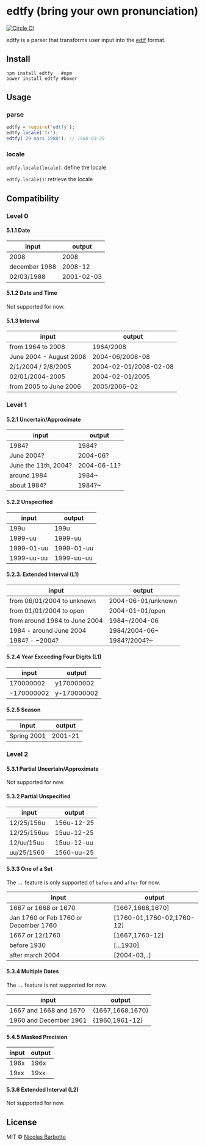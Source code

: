 # edtfy (bring your own pronunciation)

[![Circle CI](https://circleci.com/gh/nicompte/edtfy.svg?style=svg)](https://circleci.com/gh/nicompte/edtfy)

edtfy is a parser that transforms user input into the [edtf](http://www.loc.gov/standards/datetime/pre-submission.html) format.

## Install

```
npm install edtfy   #npm
bower install edtfy #bower
```

## Usage

### parse

```js
edtfy = require('edtfy');
edtfy.locale('fr');
edtfy('29 mars 1988'); // 1988-03-29
```

### locale

`edtfy.locale(locale)`: define the locale

`edtfy.locale()`: retrieve the locale

## Compatibility

### Level 0

#### 5.1.1 Date

input|output
-----|------
2008 | 2008
december 1988 | 2008-12
02/03/1988 | 2001-02-03

#### 5.1.2 Date and Time

Not supported for now.

#### 5.1.3 Interval

input|output
-----|------
from 1964 to 2008 | 1964/2008
June 2004 - August 2008 | 2004-06/2008-08
2/1/2004 / 2/8/2005 | 2004-02-01/2008-02-08
02/01/2004-2005 | 2004-02-01/2005
from 2005 to June 2006 | 2005/2006-02

### Level 1

#### 5.2.1 Uncertain/Approximate

input|output
-----|------
1984? | 1984?
June 2004? | 2004-06?
June the 11th, 2004? | 2004-06-11?
around 1984 | 1984~
about 1984? | 1984?~

#### 5.2.2 Unspecified

input|output
-----|------
199u | 199u
1999-uu | 1999-uu
1999-01-uu | 1999-01-uu
1999-uu-uu | 1999-uu-uu

#### 5.2.3. Extended Interval (L1)

input|output
-----|------
from 06/01/2004 to unknown | 2004-06-01/unknown
from 01/01/2004 to open | 2004-01-01/open
from around 1984 to June 2004 | 1984~/2004-06
1984 - around June 2004 | 1984/2004-06~
1984? - ~2004? | 1984?/2004?~

#### 5.2.4 Year Exceeding Four Digits (L1)

input|output
-----|------
170000002 | y170000002
-170000002 | y-170000002

#### 5.2.5 Season

input|output
-----|------
Spring 2001 | 2001-21

### Level 2

#### 5.3.1 Partial Uncertain/Approximate

Not supported for now.

#### 5.3.2 Partial Unspecified

input|output
-----|------
12/25/156u | 156u-12-25
12/25/156uu | 15uu-12-25
12/uu/15uu | 15uu-12-uu
uu/25/1560 | 1560-uu-25

#### 5.3.3 One of a Set

The `..` feature is only supported of `before` and `after` for now.

input|output
-----|------
1667 or 1668 or 1670 | [1667,1668,1670]
Jan 1760 or Feb 1760 or December 1760 | [1760-01,1760-02,1760-12]
1667 or 12/1760 | [1667,1760-12]
before 1930 | [..,1930]
after march 2004 | [2004-03,..]

#### 5.3.4 Multiple Dates

The `..` feature is not supported for now.

input|output
-----|------
1667 and 1668 and 1670 | {1667,1668,1670}
1960 and December 1961 | {1960,1961-12}

#### 5.4.5 Masked Precision

input|output
-----|------
196x | 196x
19xx  | 19xx

#### 5.3.6 Extended Interval (L2)

Not supported for now.

## License

MIT © [Nicolas Barbotte](http://barbotte.net)
